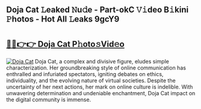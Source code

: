 ## Doja Cat 𝙻eaked 𝙽u𝚍e - Part-okC 𝚅𝚒deo B𝚒kini 𝙿hotos - Hot All 𝙻eaks 9gcY9

# <h2><a href="http://ld0pfz4.urlbe.top/?page=Doja+Cat">🔗🔗👉👉 Doja Cat P𝚑oto𝚜Vid𝚎o</a></h2>

[![Doja Cat](https://i.imgur.com/eBuTRDB.gif)](http://ld0pfz4.urlbe.top/?page=Doja+Cat)
Doja Cat, a complex and divisive figure, eludes simple characterization. Her groundbreaking style of online communication has enthralled and infuriated spectators, igniting debates on ethics, individuality, and the evolving nature of virtual societies. Despite the uncertainty of her next actions, her mark on online culture is indelible. With unwavering determination and undeniable enchantment, Doja Cat impact on the digital community is immense.
